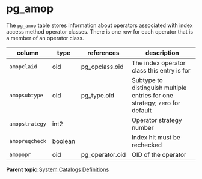 # pg\_amop 

The `pg_amop` table stores information about operators associated with index access method operator classes. There is one row for each operator that is a member of an operator class.

|column|type|references|description|
|------|----|----------|-----------|
|`amopclaid`|oid|pg\_opclass.oid|The index operator class this entry is for|
|`amopsubtype`|oid|pg\_type.oid|Subtype to distinguish multiple entries for one strategy; zero for default|
|`amopstrategy`|int2| |Operator strategy number|
|`amopreqcheck`|boolean| |Index hit must be rechecked|
|`amopopr`|oid|pg\_operator.oid|OID of the operator|

**Parent topic:**[System Catalogs Definitions](../system_catalogs/catalog_ref-html.html)


